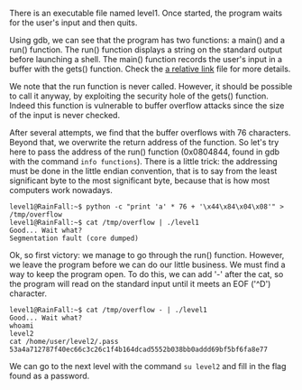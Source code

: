 There is an executable file named level1. Once started, the program waits for the user's input and then quits.

Using gdb, we can see that the program has two functions: a main() and a run() function. The run() function displays a string on the standard output before launching a shell. The main() function records the user's input in a buffer with the gets() function. Check the [a relative link](source.c) file for more details.

We note that the run function is never called. However, it should be possible to call it anyway, by exploiting the security hole of the gets() function. Indeed this function is vulnerable to buffer overflow attacks since the size of the input is never checked.

After several attempts, we find that the buffer overflows with 76 characters. Beyond that, we overwrite the return address of the function. So let's try here to pass the address of the run() function (0x0804844, found in gdb with the command `info functions`). There is a little trick: the addressing must be done in the little endian convention, that is to say from the least significant byte to the most significant byte, because that is how most computers work nowadays.

```
level1@RainFall:~$ python -c "print 'a' * 76 + '\x44\x84\x04\x08'" > /tmp/overflow
level1@RainFall:~$ cat /tmp/overflow | ./level1 
Good... Wait what?
Segmentation fault (core dumped)
```

Ok, so first victory: we manage to go through the run() function. However, we leave the program before we can do our little business. We must find a way to keep the program open. To do this, we can add '-' after the cat, so the program will read on the standard input until it meets an EOF ('^D') character.

```
level1@RainFall:~$ cat /tmp/overflow - | ./level1 
Good... Wait what?
whoami
level2
cat /home/user/level2/.pass
53a4a712787f40ec66c3c26c1f4b164dcad5552b038bb0addd69bf5bf6fa8e77
```

We can go to the next level with the command `su level2` and fill in the flag found as a password.